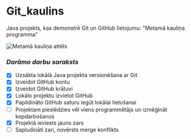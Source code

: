 # Git_kaulins
Java projekts, kas demonstrē Git un GitHub lietojumu: "Metamā kauliņa programma"

![Metamā kauliņa attēls](https://www.freeiconspng.com/thumbs/dice-png/dice-png-transparent-images--png-all-28.png)

### *Darāmo darbu saraksts*
- [x] Uzsākta lokālā Java projekta versionēšana ar Git
- [x] Izveidot GitHub kontu
- [x] Izveidot GitHub krātuvi
- [x] Lokālo projektu izvietot GitHub
- [x] Papildināto GitHub saturu iegūt lokālai lietošanai
- [ ] Projektam pieslēdzies vēl viens programmētājs un izmēģināt kopdarbošanos
- [x] Projektā ieviests jauns zars
- [ ] Sapludināti zari, novērsts merge konflikts
